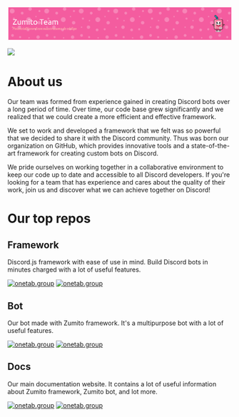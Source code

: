 <!-- header made with https://leviarista.github.io/github-profile-header-generator/ -->
![header](/profile/github-header-image.png)

[![](https://dcbadge.vercel.app/api/server/rFywZxgsyF)](https://discord.gg/rFywZxgsyF)

# About us

Our team was formed from experience gained in creating Discord bots over a long period of time. Over time, our code base grew significantly and we realized that we could create a more efficient and effective framework.

We set to work and developed a framework that we felt was so powerful that we decided to share it with the Discord community. Thus was born our organization on GitHub, which provides innovative tools and a state-of-the-art framework for creating custom bots on Discord.

We pride ourselves on working together in a collaborative environment to keep our code up to date and accessible to all Discord developers. If you're looking for a team that has experience and cares about the quality of their work, join us and discover what we can achieve together on Discord!

# Our top repos

<!-- Zumito framework -->
## Framework
Discord.js framework with ease of use in mind. Build Discord bots in minutes charged with a lot of useful features.

[![onetab.group](https://svg.bookmark.style/api?url=https://github.com/ZumitoTeam/zumito-framework&mode=light)](https://github.com/ZumitoTeam/zumito-framework)
[![onetab.group](https://svg.bookmark.style/api?url=https://framework.zumito.ga&mode=light)](https://framework.zumito.ga)

<!-- Zumito bot -->
## Bot
Our bot made with Zumito framework. It's a multipurpose bot with a lot of useful features.

[![onetab.group](https://svg.bookmark.style/api?url=https://github.com/ZumitoTeam/zumito-bot&mode=light)](https://github.com/ZumitoTeam/zumito-bot)
[![onetab.group](https://svg.bookmark.style/api?url=zumito.ga&mode=light)](https://zumito.ga)

<!-- Zumito docs -->
## Docs
Our main documentation website. It contains a lot of useful information about Zumito framework, Zumito bot, and lot more.

[![onetab.group](https://svg.bookmark.style/api?url=https://github.com/ZumitoTeam/zumito-docs&mode=light)](https://github.com/ZumitoTeam/zumito-docs)
[![onetab.group](https://svg.bookmark.style/api?url=https://docs.zumito.ga&mode=light)](https://docs.zumito.ga)